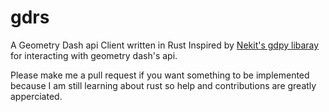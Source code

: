 # gdrs
A Geometry Dash api Client written in Rust Inspired by [Nekit's gdpy libaray](https://github.com/nekitdev/gd.py)
 for interacting with geometry dash's api.

Please make me a pull request if you want something to be implemented because I am still learning about rust so help 
and contributions are greatly apperciated.

